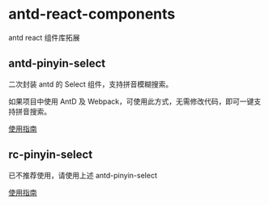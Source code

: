 # antd-react-components

antd react 组件库拓展

## antd-pinyin-select

二次封装 antd 的 Select 组件，支持拼音模糊搜索。

如果项目中使用 AntD 及 Webpack，可使用此方式，无需修改代码，即可一键支持拼音搜索。

[使用指南](https://github.com/DPDFE/antd-react-components/wiki/antd-pinyin-select)


## rc-pinyin-select

已不推荐使用，请使用上述 antd-pinyin-select

[使用指南](https://github.com/DPDFE/antd-react-components/wiki/rc-pinyin-select)
